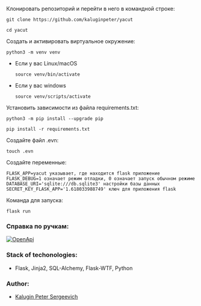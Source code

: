 Клонировать репозиторий и перейти в него в командной строке:

```
git clone https://github.com/kaluginpeter/yacut
```

```
cd yacut
```

Cоздать и активировать виртуальное окружение:

```
python3 -m venv venv
```

* Если у вас Linux/macOS

    ```
    source venv/bin/activate
    ```

* Если у вас windows

    ```
    source venv/scripts/activate
    ```

Установить зависимости из файла requirements.txt:

```
python3 -m pip install --upgrade pip
```

```
pip install -r requirements.txt
```
Создайте файл .evn:
```
touch .evn
```

Создайте переменные:
```
FLASK_APP=yacut указывает, где находится flask приложение
FLASK_DEBUG=1 означает режим отладки, 0 означает запуск обычном режиме
DATABASE_URI='sqlite:///db.sqlite3' настройки базы данных
SECRET_KEY_FLASK_APP='1.618033988749' ключ для приложения flask
```

Команда для запуска:

```
flask run
```

### Справка по ручкам:

[![OpenApi](https://img.shields.io/badge/openapi-blue)](https://github.com/kaluginpeter/yacut/blob/master/openapi.yml)


### Stack of techonologies:
* Flask, Jinja2, SQL-Alchemy, Flask-WTF, Python

### Author:
* [Kalugin Peter Sergeevich](https://github.com/kaluginpeter)
